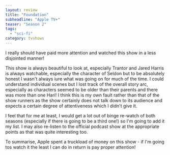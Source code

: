 ```yaml
---
layout: review
title: "Foundation"
subheadline: "Apple TV+"
teaser: "Season 2"
tags:
  - "sci-fi"
category: tvshows
---
```


I really should have paid more attention and watched this show in a less disjointed manner!

This show is always beautiful to look at, especially Trantor and Jared Harris is always
watchable, especially the character of Seldon but to be absolutely honest I wasn't always
iure what was going on for much of the time. I could understand individual scenes but
I lost track of the overall story arc, especially as characters seemed to be older than
their parents and there was more than one Hari!
I think this is my own fault rather than that of the show runners as the
show certainly does not talk down to its audience and expects a certain degree of
attentiveness which I didn't give it.

I feel that for me at least, I would get a lot out of binge re-watch of both seasons
(especially if there is going to be a third one!) so I'm going to add it my list. I
may also re-listen to the official podcast show at the appropriate points as that was
quite interesting too.

To summarise, Apple spent a truckload of money on this show - if I'm going
tos watch it the least I can do in return is pay proper attention!
